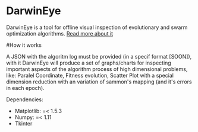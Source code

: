 # DarwinEye

DarwinEye is a tool for offline visual inspection of evolutionary and swarm optimization algorithms. [Read more about it](https://www.linkedin.com/pulse/conspiracy-darwin-sci-poetry-adailson-filho?published=u)

#How it works

A JSON with the algoritm log must be provided (in a specif format [SOON]), with it DarwinEye will produce a set of graphs/charts for inspecting important aspects of the algorithm process of high dimensional problems, like: Paralel Coordinate, Fitness evolution, Scatter Plot with a special dimension reduction with an variation of sammon's mapping (and it's errors in each epoch).

Dependencies:
- Matplotlib: =< 1.5.3
- Numpy: =< 1.11
- Tkinter
